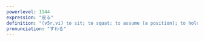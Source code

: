 ```yaml
---
powerlevel: 1144
expression: "座る"
definition: "(v5r,vi) to sit; to squat; to assume (a position); to hold steady; to hold still; (P)"
pronunciation: "すわる"
---
```

